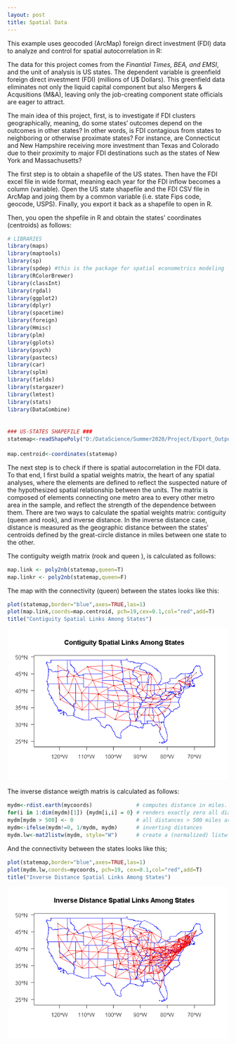 ```yaml
---
layout: post
title: Spatial Data
---
```


This example uses geocoded (ArcMap) foreign direct investment (FDI) data to analyze and control for spatial autocorrelation in R:

The data for this project comes from the *Finantial Times, BEA, and EMSI*, and the unit of analysis is US states. The dependent variable is greenfield foreign direct investment (FDI) (millions of U$ Dollars). This greenfield data eliminates not only the liquid capital component but also Mergers & Acqusitions (M&A), leaving only the job-creating component state officials are eager to attract. 

The main idea of this project, first, is to investigate if FDI clusters geographically, meaning, do some states’ outcomes depend on the outcomes in other states? In other words, is FDI contagious from states to neighboring or otherwise proximate states? For instance, are Connecticut and New Hampshire receiving more investment than Texas and Colorado due to their proximity to major FDI destinations such as the states of New York and Massachusetts?

The first step is to obtain a shapefile of the US states. Then have the FDI excel file in wide format, meaning each year for the FDI inflow becomes a column (variable). Open the US state shapefile and the FDI CSV file in ArcMap and joing them by a common variable (i.e. state Fips code, geocode, USPS). Finally, you export it back as a shapefile to open in R.

Then, you open the shpefile in R and obtain the states' coordinates (centroids) as follows:

```R
# LIBRARIES
library(maps)
library(maptools)
library(sp)
library(spdep) #this is the package for spatial econometrics modeling
library(RColorBrewer)
library(classInt)
library(rgdal)
library(ggplot2)
library(dplyr)
library(spacetime)
library(foreign)
library(Hmisc)
library(plm)
library(gplots)
library(psych)
library(pastecs)
library(car)
library(splm)
library(fields)
library(stargazer)
library(lmtest)
library(stats)
library(DataCombine)


### US-STATES SHAPEFILE ###
statemap<-readShapePoly("D:/DataScience/Summer2020/Project/Export_Output_2.shp",IDvar="GEOID",proj4string=CRS("+proj=longlat +ellps=WGS84"))

map.centroid<-coordinates(statemap)   

```

The next step is to check if there is spatial autocorrelation in the FDI data. To that end, I first build a spatial weights matrix, the heart of any spatial analyses, where the elements are defined to reflect the suspected nature of the hypothesized spatial relationship between the units. The matrix is composed of elements connecting one metro area to every other metro area in the sample, and reflect the strength of the dependence between them. There are two ways to calculate the spatial weights matrix: contiguity (queen and rook), and inverse distance. In the inverse distance case, distance is measured as the geographic distance between the states' centroids defined by the great-circle distance in miles between one state to the other.

The contiguity weigth matrix (rook and queen ), is calculated as follows:

```R
map.link <- poly2nb(statemap,queen=T)
map.linkr <- poly2nb(statemap,queen=F)

```

The map with the connectivity (queen) between the states looks like this:
```R
plot(statemap,border="blue",axes=TRUE,las=1)
plot(map.link,coords=map.centroid, pch=19,cex=0.1,col="red",add=T)
title("Contiguity Spatial Links Among States")                 
```
![Contiguity Map](https://github.com/pmcavallo/pmcavallo.github.io/blob/master/images/queen2.png?raw=true)

The inverse distance weigth matris is calculated as follows:
```R
mydm<-rdist.earth(mycoords)              # computes distance in miles. If true distances are in statute miles if false distances in kilometers. 
for(i in 1:dim(mydm)[1]) {mydm[i,i] = 0} # renders exactly zero all diagonal elements
mydm[mydm > 500] <- 0                    # all distances > 500 miles are set to zero
mydm<-ifelse(mydm!=0, 1/mydm, mydm)      # inverting distances
mydm.lw<-mat2listw(mydm, style="W")      # create a (normalized) listw object
```
And the connectivity between the states looks like this;

```R
plot(statemap,border="blue",axes=TRUE,las=1)
plot(mydm.lw,coords=mycoords, pch=19, cex=0.1,col="red",add=T)
title("Inverse Distance Spatial Links Among States")  
```

![Contiguity Map](https://github.com/pmcavallo/pmcavallo.github.io/blob/master/images/inverse.png?raw=true)



